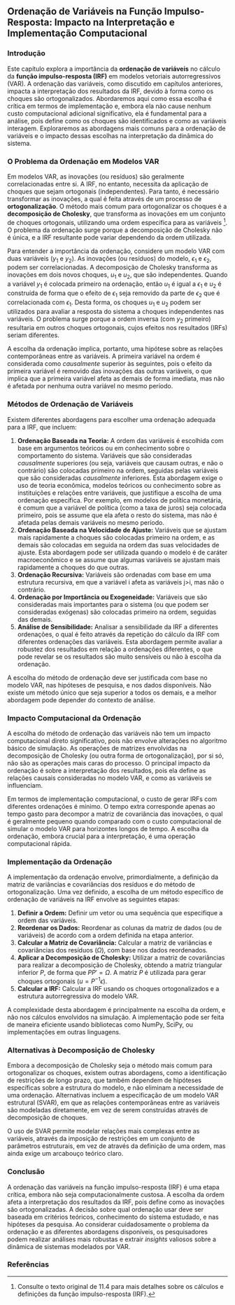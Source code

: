 ## Ordenação de Variáveis na Função Impulso-Resposta: Impacto na Interpretação e Implementação Computacional

### Introdução

Este capítulo explora a importância da **ordenação de variáveis** no cálculo da **função impulso-resposta (IRF)** em modelos vetoriais autorregressivos (VAR). A ordenação das variáveis, como discutido em capítulos anteriores, impacta a interpretação dos resultados da IRF, devido à forma como os choques são ortogonalizados. Abordaremos aqui como essa escolha é crítica em termos de implementação e, embora ela não cause nenhum custo computacional adicional significativo, ela é fundamental para a análise, pois define como os choques são identificados e como as variáveis interagem. Exploraremos as abordagens mais comuns para a ordenação de variáveis e o impacto dessas escolhas na interpretação da dinâmica do sistema.

### O Problema da Ordenação em Modelos VAR

Em modelos VAR, as inovações (ou resíduos) são geralmente correlacionadas entre si. A IRF, no entanto, necessita da aplicação de choques que sejam ortogonais (independentes). Para tanto, é necessário transformar as inovações, a qual é feita através de um processo de **ortogonalização**. O método mais comum para ortogonalizar os choques é a **decomposição de Cholesky**, que transforma as inovações em um conjunto de choques ortogonais, utilizando uma ordem específica para as variáveis [^1]. O problema da ordenação surge porque a decomposição de Cholesky não é única, e a IRF resultante pode variar dependendo da ordem utilizada.

Para entender a importância da ordenação, considere um modelo VAR com duas variáveis ($y_1$ e $y_2$). As inovações (ou resíduos) do modelo, $\epsilon_1$ e $\epsilon_2$, podem ser correlacionadas. A decomposição de Cholesky transforma as inovações em dois novos choques, $u_1$ e $u_2$, que são independentes. Quando a variável $y_1$ é colocada primeiro na ordenação, então $u_1$ é igual a $\epsilon_1$ e $u_2$ é construída de forma que o efeito de $\epsilon_1$ seja removido da parte de $\epsilon_2$ que é correlacionada com $\epsilon_1$. Desta forma, os choques $u_1$ e $u_2$ podem ser utilizados para avaliar a resposta do sistema a choques independentes nas variáveis. O problema surge porque a ordem inversa (com $y_2$ primeiro) resultaria em outros choques ortogonais, cujos efeitos nos resultados (IRFs) seriam diferentes.

A escolha da ordenação implica, portanto, uma hipótese sobre as relações contemporâneas entre as variáveis. A primeira variável na ordem é considerada como *causalmente* superior às seguintes, pois o efeito da primeira variável é removido das inovações das outras variáveis, o que implica que a primeira variável afeta as demais de forma imediata, mas não é afetada por nenhuma outra variável no mesmo período.

### Métodos de Ordenação de Variáveis
Existem diferentes abordagens para escolher uma ordenação adequada para a IRF, que incluem:

1.  **Ordenação Baseada na Teoria:** A ordem das variáveis é escolhida com base em argumentos teóricos ou em conhecimento sobre o comportamento do sistema. Variáveis que são consideradas *causalmente* superiores (ou seja, variáveis que causam outras, e não o contrário) são colocadas primeiro na ordem, seguidas pelas variáveis que são consideradas *causalmente* inferiores. Esta abordagem exige o uso de teoria econômica, modelos teóricos ou conhecimento sobre as instituições e relações entre variáveis, que justifique a escolha de uma ordenação específica. Por exemplo, em modelos de política monetária, é comum que a variável de política (como a taxa de juros) seja colocada primeiro, pois se assume que ela afeta o resto do sistema, mas não é afetada pelas demais variáveis no mesmo período.
2.  **Ordenação Baseada na Velocidade de Ajuste:** Variáveis que se ajustam mais rapidamente a choques são colocadas primeiro na ordem, e as demais são colocadas em seguida na ordem das suas velocidades de ajuste.  Esta abordagem pode ser utilizada quando o modelo é de caráter macroeconômico e se assume que algumas variáveis se ajustam mais rapidamente a choques do que outras.
3. **Ordenação Recursiva:** Variáveis são ordenadas com base em uma estrutura recursiva, em que a variável i afeta as variáveis j>i, mas não o contrário.
4. **Ordenação por Importância ou Exogeneidade:** Variáveis que são consideradas mais importantes para o sistema (ou que podem ser consideradas exógenas) são colocadas primeiro na ordem, seguidas das demais.
5. **Análise de Sensibilidade:** Analisar a sensibilidade da IRF a diferentes ordenações, o qual é feito através da repetição do cálculo da IRF com diferentes ordenações das variáveis.  Esta abordagem permite avaliar a robustez dos resultados em relação a ordenações diferentes, o que pode revelar se os resultados são muito sensíveis ou não à escolha da ordenação.

A escolha do método de ordenação deve ser justificada com base no modelo VAR, nas hipóteses de pesquisa, e nos dados disponíveis. Não existe um método único que seja superior a todos os demais, e a melhor abordagem pode depender do contexto de análise.

### Impacto Computacional da Ordenação
A escolha do método de ordenação das variáveis não tem um impacto computacional direto significativo, pois não envolve alterações no algoritmo básico de simulação. As operações de matrizes envolvidas na decomposição de Cholesky (ou outra forma de ortogonalização), por si só, não são as operações mais caras do processo. O principal impacto da ordenação é sobre a interpretação dos resultados, pois ela define as relações causais consideradas no modelo VAR, e como as variáveis se influenciam.

Em termos de implementação computacional, o custo de gerar IRFs com diferentes ordenações é mínimo. O tempo extra corresponde apenas ao tempo gasto para decompor a matriz de covariância das inovações, o qual é geralmente pequeno quando comparado com o custo computacional de simular o modelo VAR para horizontes longos de tempo.  A escolha da ordenação, embora crucial para a interpretação, é uma operação computacional rápida.

### Implementação da Ordenação

A implementação da ordenação envolve, primordialmente, a definição da matriz de variâncias e covariâncias dos resíduos e do método de ortogonalização. Uma vez definido, a escolha de um método específico de ordenação de variáveis na IRF envolve as seguintes etapas:

1. **Definir a Ordem:** Definir um vetor ou uma sequência que especifique a ordem das variáveis.
2. **Reordenar os Dados:** Reordenar as colunas da matriz de dados (ou de variáveis) de acordo com a ordem definida na etapa anterior.
3. **Calcular a Matriz de Covariância:** Calcular a matriz de variâncias e covariâncias dos resíduos ($\Omega$), com base nos dados reordenados.
4. **Aplicar a Decomposição de Cholesky:** Utilizar a matriz de covariâncias para realizar a decomposição de Cholesky, obtendo a matriz triangular inferior $P$, de forma que  $P P' = \Omega$. A matriz $P$ é utilizada para gerar choques ortogonais ($u = P^{-1}\epsilon$).
5.  **Calcular a IRF:** Calcular a IRF usando os choques ortogonalizados e a estrutura autorregressiva do modelo VAR.

A complexidade desta abordagem é principalmente na escolha da ordem, e não nos cálculos envolvidos na simulação. A implementação pode ser feita de maneira eficiente usando bibliotecas como NumPy, SciPy, ou implementações em outras linguagens.

### Alternativas à Decomposição de Cholesky
Embora a decomposição de Cholesky seja o método mais comum para ortogonalizar os choques, existem outras abordagens, como a identificação de restrições de longo prazo,  que também dependem de hipóteses específicas sobre a estrutura do modelo, e não eliminam a necessidade de uma ordenação. Alternativas incluem a especificação de um modelo VAR estrutural (SVAR), em que as relações contemporâneas entre as variáveis são modeladas diretamente, em vez de serem construídas através de decomposição de choques.

O uso de SVAR permite modelar relações mais complexas entre as variáveis, através da imposição de restrições em um conjunto de parâmetros estruturais, em vez de através da definição de uma ordem, mas ainda exige um arcabouço teórico claro.

### Conclusão
A ordenação das variáveis na função impulso-resposta (IRF) é uma etapa crítica, embora não seja computacionalmente custosa. A escolha da ordem afeta a interpretação dos resultados da IRF, pois define como as inovações são ortogonalizadas. A decisão sobre qual ordenação usar deve ser baseada em critérios teóricos, conhecimento do sistema estudado, e nas hipóteses da pesquisa. Ao considerar cuidadosamente o problema da ordenação e as diferentes abordagens disponíveis, os pesquisadores podem realizar análises mais robustas e extrair *insights* valiosos sobre a dinâmica de sistemas modelados por VAR.

### Referências
[^1]: Consulte o texto original de 11.4 para mais detalhes sobre os cálculos e definições da função impulso-resposta (IRF).
<!-- END -->
